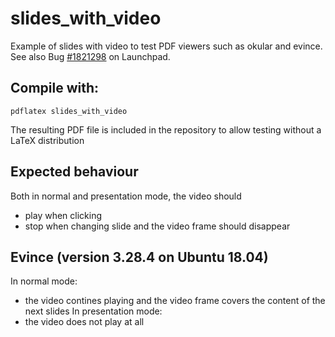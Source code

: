 # slides_with_video
Example of slides with video to test PDF viewers such as okular and evince. See also Bug [#1821298](https://bugs.launchpad.net/ubuntu/+source/evince/+bug/1821298) on Launchpad.

## Compile with:
```pdflatex slides_with_video```

The resulting PDF file is included in the repository to allow testing without a LaTeX distribution

## Expected behaviour
Both in normal and presentation mode, the video should
* play when clicking
* stop when changing slide and the video frame should disappear

## Evince (version 3.28.4 on Ubuntu 18.04)
In normal mode:
* the video contines playing and the video frame covers the content of the next slides
In presentation mode:
* the video does not play at all
